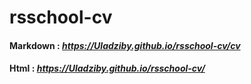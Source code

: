 # rsschool-cv
#### Markdown : *https://Uladziby.github.io/rsschool-cv/cv*
#### Html : *https://Uladziby.github.io/rsschool-cv/*